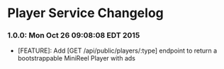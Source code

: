 # Player Service Changelog

### 1.0.0: Mon Oct 26 09:08:08 EDT 2015
* [FEATURE]: Add [GET /api/public/players/:type] endpoint to return a
  bootstrappable MiniReel Player with ads

